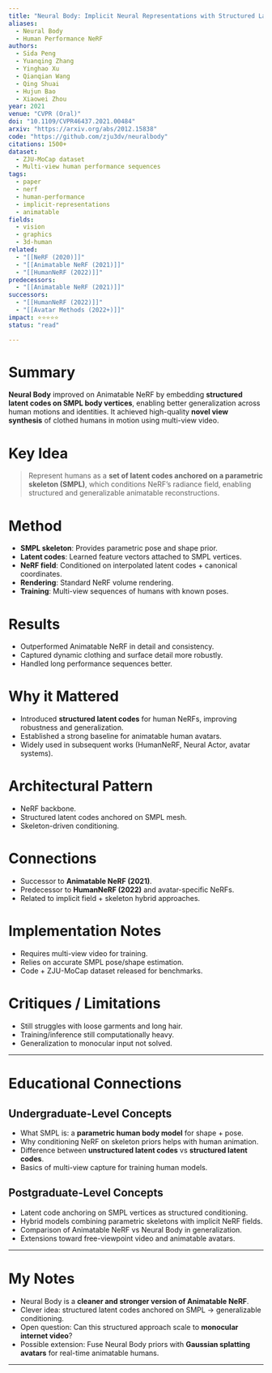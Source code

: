 ```yaml
---
title: "Neural Body: Implicit Neural Representations with Structured Latent Codes for Human Bodies (2021)"
aliases:
  - Neural Body
  - Human Performance NeRF
authors:
  - Sida Peng
  - Yuanqing Zhang
  - Yinghao Xu
  - Qianqian Wang
  - Qing Shuai
  - Hujun Bao
  - Xiaowei Zhou
year: 2021
venue: "CVPR (Oral)"
doi: "10.1109/CVPR46437.2021.00484"
arxiv: "https://arxiv.org/abs/2012.15838"
code: "https://github.com/zju3dv/neuralbody"
citations: 1500+
dataset:
  - ZJU-MoCap dataset
  - Multi-view human performance sequences
tags:
  - paper
  - nerf
  - human-performance
  - implicit-representations
  - animatable
fields:
  - vision
  - graphics
  - 3d-human
related:
  - "[[NeRF (2020)]]"
  - "[[Animatable NeRF (2021)]]"
  - "[[HumanNeRF (2022)]]"
predecessors:
  - "[[Animatable NeRF (2021)]]"
successors:
  - "[[HumanNeRF (2022)]]"
  - "[[Avatar Methods (2022+)]]"
impact: ⭐⭐⭐⭐⭐
status: "read"

---
```


# Summary
**Neural Body** improved on Animatable NeRF by embedding **structured latent codes on SMPL body vertices**, enabling better generalization across human motions and identities. It achieved high-quality **novel view synthesis** of clothed humans in motion using multi-view video.

# Key Idea
> Represent humans as a **set of latent codes anchored on a parametric skeleton (SMPL)**, which conditions NeRF’s radiance field, enabling structured and generalizable animatable reconstructions.

# Method
- **SMPL skeleton**: Provides parametric pose and shape prior.  
- **Latent codes**: Learned feature vectors attached to SMPL vertices.  
- **NeRF field**: Conditioned on interpolated latent codes + canonical coordinates.  
- **Rendering**: Standard NeRF volume rendering.  
- **Training**: Multi-view sequences of humans with known poses.  

# Results
- Outperformed Animatable NeRF in detail and consistency.  
- Captured dynamic clothing and surface detail more robustly.  
- Handled long performance sequences better.  

# Why it Mattered
- Introduced **structured latent codes** for human NeRFs, improving robustness and generalization.  
- Established a strong baseline for animatable human avatars.  
- Widely used in subsequent works (HumanNeRF, Neural Actor, avatar systems).  

# Architectural Pattern
- NeRF backbone.  
- Structured latent codes anchored on SMPL mesh.  
- Skeleton-driven conditioning.  

# Connections
- Successor to **Animatable NeRF (2021)**.  
- Predecessor to **HumanNeRF (2022)** and avatar-specific NeRFs.  
- Related to implicit field + skeleton hybrid approaches.  

# Implementation Notes
- Requires multi-view video for training.  
- Relies on accurate SMPL pose/shape estimation.  
- Code + ZJU-MoCap dataset released for benchmarks.  

# Critiques / Limitations
- Still struggles with loose garments and long hair.  
- Training/inference still computationally heavy.  
- Generalization to monocular input not solved.  

---

# Educational Connections

## Undergraduate-Level Concepts
- What SMPL is: a **parametric human body model** for shape + pose.  
- Why conditioning NeRF on skeleton priors helps with human animation.  
- Difference between **unstructured latent codes** vs **structured latent codes**.  
- Basics of multi-view capture for training human models.  

## Postgraduate-Level Concepts
- Latent code anchoring on SMPL vertices as structured conditioning.  
- Hybrid models combining parametric skeletons with implicit NeRF fields.  
- Comparison of Animatable NeRF vs Neural Body in generalization.  
- Extensions toward free-viewpoint video and animatable avatars.  

---

# My Notes
- Neural Body is a **cleaner and stronger version of Animatable NeRF**.  
- Clever idea: structured latent codes anchored on SMPL → generalizable conditioning.  
- Open question: Can this structured approach scale to **monocular internet video**?  
- Possible extension: Fuse Neural Body priors with **Gaussian splatting avatars** for real-time animatable humans.  

---
